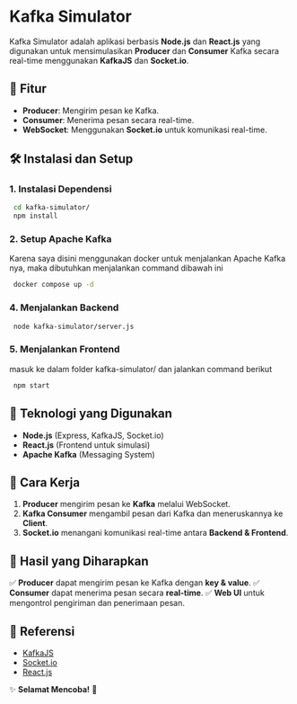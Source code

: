 # Kafka Simulator

Kafka Simulator adalah aplikasi berbasis **Node.js** dan **React.js** yang digunakan untuk mensimulasikan **Producer** dan **Consumer** Kafka secara real-time menggunakan **KafkaJS** dan **Socket.io**.

## 📌 Fitur

- **Producer**: Mengirim pesan ke Kafka.
- **Consumer**: Menerima pesan secara real-time.
- **WebSocket**: Menggunakan **Socket.io** untuk komunikasi real-time.

## 🛠 Instalasi dan Setup

### **1. Instalasi Dependensi**

```sh
 cd kafka-simulator/
 npm install
```

### **2. Setup Apache Kafka**

Karena saya disini menggunakan docker untuk menjalankan Apache Kafka nya, maka dibutuhkan menjalankan command dibawah ini

```sh
 docker compose up -d
```

### **4. Menjalankan Backend**

```sh
 node kafka-simulator/server.js
```

### **5. Menjalankan Frontend**
masuk ke dalam folder kafka-simulator/ dan jalankan command berikut
```sh
 npm start
```

## 🚀 Teknologi yang Digunakan

- **Node.js** (Express, KafkaJS, Socket.io)
- **React.js** (Frontend untuk simulasi)
- **Apache Kafka** (Messaging System)

## 📝 Cara Kerja

1. **Producer** mengirim pesan ke **Kafka** melalui WebSocket.
2. **Kafka Consumer** mengambil pesan dari Kafka dan meneruskannya ke **Client**.
3. **Socket.io** menangani komunikasi real-time antara **Backend & Frontend**.

## 🎯 Hasil yang Diharapkan

✅ **Producer** dapat mengirim pesan ke Kafka dengan **key & value**.
✅ **Consumer** dapat menerima pesan secara **real-time**.
✅ **Web UI** untuk mengontrol pengiriman dan penerimaan pesan.

## 🔗 Referensi

- [KafkaJS](https://kafkajs.io/)
- [Socket.io](https://socket.io/)
- [React.js](https://react.dev/)

✨ **Selamat Mencoba!** 🚀
